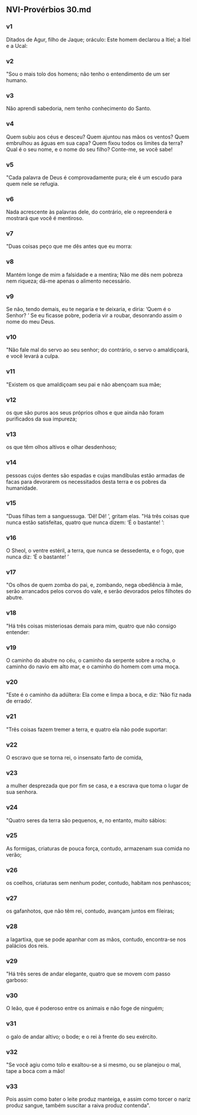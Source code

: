 ## NVI-Provérbios 30.md
### v1
 Ditados de Agur, filho de Jaque; oráculo: Este homem declarou a Itiel; a Itiel e a Ucal:
### v2
 "Sou o mais tolo dos homens; não tenho o entendimento de um ser humano.
### v3
 Não aprendi sabedoria, nem tenho conhecimento do Santo.
### v4
 Quem subiu aos céus e desceu? Quem ajuntou nas mãos os ventos? Quem embrulhou as águas em sua capa? Quem fixou todos os limites da terra? Qual é o seu nome, e o nome do seu filho? Conte-me, se você sabe!
### v5
 "Cada palavra de Deus é comprovadamente pura; ele é um escudo para quem nele se refugia.
### v6
 Nada acrescente às palavras dele, do contrário, ele o repreenderá e mostrará que você é mentiroso.
### v7
 "Duas coisas peço que me dês antes que eu morra:
### v8
 Mantém longe de mim a falsidade e a mentira; Não me dês nem pobreza nem riqueza; dá-me apenas o alimento necessário.
### v9
 Se não, tendo demais, eu te negaria e te deixaria, e diria: ‘Quem é o Senhor? ’ Se eu ficasse pobre, poderia vir a roubar, desonrando assim o nome do meu Deus.
### v10
 "Não fale mal do servo ao seu senhor; do contrário, o servo o amaldiçoará, e você levará a culpa.
### v11
 "Existem os que amaldiçoam seu pai e não abençoam sua mãe;
### v12
 os que são puros aos seus próprios olhos e que ainda não foram purificados da sua impureza;
### v13
 os que têm olhos altivos e olhar desdenhoso;
### v14
 pessoas cujos dentes são espadas e cujas mandíbulas estão armadas de facas para devorarem os necessitados desta terra e os pobres da humanidade.
### v15
 "Duas filhas tem a sanguessuga. ‘Dê! Dê! ’, gritam elas. "Há três coisas que nunca estão satisfeitas, quatro que nunca dizem: ‘É o bastante! ’:
### v16
 O Sheol, o ventre estéril, a terra, que nunca se dessedenta, e o fogo, que nunca diz: ‘É o bastante! ’
### v17
 "Os olhos de quem zomba do pai, e, zombando, nega obediência à mãe, serão arrancados pelos corvos do vale, e serão devorados pelos filhotes do abutre.
### v18
 "Há três coisas misteriosas demais para mim, quatro que não consigo entender:
### v19
 O caminho do abutre no céu, o caminho da serpente sobre a rocha, o caminho do navio em alto mar, e o caminho do homem com uma moça.
### v20
 "Este é o caminho da adúltera: Ela come e limpa a boca, e diz: ‘Não fiz nada de errado’.
### v21
 "Três coisas fazem tremer a terra, e quatro ela não pode suportar:
### v22
 O escravo que se torna rei, o insensato farto de comida,
### v23
 a mulher desprezada que por fim se casa, e a escrava que toma o lugar de sua senhora.
### v24
 "Quatro seres da terra são pequenos, e, no entanto, muito sábios:
### v25
 As formigas, criaturas de pouca força, contudo, armazenam sua comida no verão;
### v26
 os coelhos, criaturas sem nenhum poder, contudo, habitam nos penhascos;
### v27
 os gafanhotos, que não têm rei, contudo, avançam juntos em fileiras;
### v28
 a lagartixa, que se pode apanhar com as mãos, contudo, encontra-se nos palácios dos reis.
### v29
 "Há três seres de andar elegante, quatro que se movem com passo garboso:
### v30
 O leão, que é poderoso entre os animais e não foge de ninguém;
### v31
 o galo de andar altivo; o bode; e o rei à frente do seu exército.
### v32
 "Se você agiu como tolo e exaltou-se a si mesmo, ou se planejou o mal, tape a boca com a mão!
### v33
 Pois assim como bater o leite produz manteiga, e assim como torcer o nariz produz sangue, também suscitar a raiva produz contenda".
